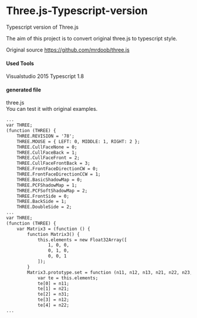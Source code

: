 # Three.js-Typescript-version
Typescript version of Three.js 

The aim of this project is to convert original three.js to typescript style.

Original source https://github.com/mrdoob/three.js

#### Used Tools ####
Visualstudio 2015
Typescript 1.8 


#### generated file ####
three.js   
You can test it with original examples.

```html
...
var THREE; 
(function (THREE) {
    THREE.REVISION = '78';
    THREE.MOUSE = { LEFT: 0, MIDDLE: 1, RIGHT: 2 };
    THREE.CullFaceNone = 0;
    THREE.CullFaceBack = 1;
    THREE.CullFaceFront = 2;
    THREE.CullFaceFrontBack = 3;
    THREE.FrontFaceDirectionCW = 0;
    THREE.FrontFaceDirectionCCW = 1;
    THREE.BasicShadowMap = 0;
    THREE.PCFShadowMap = 1;
    THREE.PCFSoftShadowMap = 2;
    THREE.FrontSide = 0;
    THREE.BackSide = 1;
    THREE.DoubleSide = 2;
...
var THREE;
(function (THREE) {
    var Matrix3 = (function () {
        function Matrix3() {
            this.elements = new Float32Array([
                1, 0, 0,
                0, 1, 0,
                0, 0, 1
            ]);
        }
        Matrix3.prototype.set = function (n11, n12, n13, n21, n22, n23, n31, n32, n33) {
            var te = this.elements;
            te[0] = n11;
            te[1] = n21;
            te[2] = n31;
            te[3] = n12;
            te[4] = n22;
...
```
